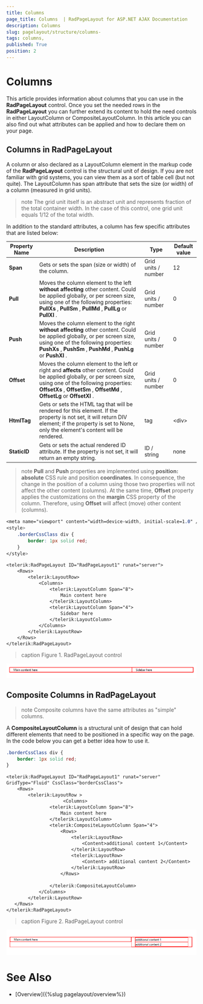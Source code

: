 ```yaml
---
title: Columns 
page_title: Columns  | RadPageLayout for ASP.NET AJAX Documentation
description: Columns 
slug: pagelayout/structure/columns-
tags: columns,
published: True
position: 2
---
```


# Columns 



This article provides information about columns that you can use in the **RadPageLayout** control. Once you set the needed rows in the **RadPageLayout** you can further extend its content to hold the need controls in either LayoutColumn or CompositeLayoutColumn. In this article you can also find out what attributes can be applied and how to declare them on your page.

## Columns in RadPageLayout

A column or also declared as a LayoutColumn element in the markup code of the **RadPageLayout** control is the structural unit of design. If you are not familiar with grid systems, you can view them as a sort of table cell (but not quite). The LayoutColumn has span attribute that sets the size (or width) of a column (measured in grid units).

>note The grid unit itself is an abstract unit and represents fraction of the total container width. In the case of this control, one grid unit equals 1/12 of the total width.
>


In addition to the standard attributes, a column has few specific attributes that are listed below:


| Property Name | Description | Type | Default value |
| ------ | ------ | ------ | ------ |
| **Span** |Gets or sets the span (size or width) of the column.| Grid units / number | 12 |
| **Pull** |Moves the column element to the left **without affecting** other content. Could be applied globally, or per screen size, using one of the following properties: **PullXs** , **PullSm** , **PullMd** , **PullLg** or **PullXl** .| Grid units / number | 0 |
| **Push** |Moves the column element to the right **without affecting** other content. Could be applied globally, or per screen size, using one of the following properties: **PushXs** , **PushSm** , **PushMd** , **PushLg** or **PushXl** .| Grid units / number | 0 |
| **Offset** |Moves the column element to the left or right and **affects** other content. Could be applied globally, or per screen size, using one of the following properties: **OffsetXs** , **OffsetSm** , **OffsetMd** , **OffsetLg** or **OffsetXl** .| Grid units / number | 0 |
| **HtmlTag** |Gets or sets the HTML tag that will be rendered for this element. If the property is not set, it will return DIV element; if the property is set to None, only the element's content will be rendered.| tag | &lt;div&gt; |
| **StaticID** |Gets or sets the actual rendered ID attribute. If the property is not set, it will return an empty string.| ID / string | none |


>note **Pull** and **Push** properties are implemented using **position: absolute** CSS rule and position **coordinates**. In consequence, the change in the position of a column using those two properties will not affect the other content (columns). At the same time, **Offset** property applies the customizations on the **margin** CSS property of the column. Therefore, using **Offset** will affect (move) other content (columns).
>


````CSS
<meta name="viewport" content="width=device-width, initial-scale=1.0" />
<style>
    .borderCssClass div {
    	border: 1px solid red;
    }
</style>
````

````ASPNET
<telerik:RadPageLayout ID="RadPageLayout1" runat="server">
    <Rows>
        <telerik:LayoutRow>
            <Columns>
                <telerik:LayoutColumn Span="8">
                    Main content here
                </telerik:LayoutColumn>
                <telerik:LayoutColumn Span="4">
                    Sidebar here
                </telerik:LayoutColumn>
            </Columns>
        </telerik:LayoutRow>
    </Rows>
</telerik:RadPageLayout>
````


>caption Figure 1. RadPageLayout control

![page-layout-column](images/page-layout-column.png)

## Composite Columns in RadPageLayout

>note Composite columns have the same attributes as "simple" columns.
>


A **CompositeLayoutColumn** is a structural unit of design that can hold different elements that need to be positioned in a specific way on the page. In the code below you can get a better idea how to use it.

````CSS
.borderCssClass div {
	border: 1px solid red;
}
````

````ASPNET
<telerik:RadPageLayout ID="RadPageLayout1" runat="server" GridType="Fluid" CssClass="borderCssClass">
    <Rows>
        <telerik:LayoutRow >
                     <Columns>
                <telerik:LayoutColumn Span="8">
                    Main content here
                </telerik:LayoutColumn>
                <telerik:CompositeLayoutColumn Span="4">
                    <Rows>
                        <telerik:LayoutRow>
                            <Content>additional content 1</Content>
                        </telerik:LayoutRow>
                        <telerik:LayoutRow>
                            <Content> additional content 2</Content>
                        </telerik:LayoutRow>
                    </Rows>

                </telerik:CompositeLayoutColumn>
            </Columns>
        </telerik:LayoutRow>
   </Rows>
</telerik:RadPageLayout>
````


>caption Figure 2. RadPageLayout control

![page-layout-structure](images/page-layout-structure.png)

# See Also

 * [Overview]({%slug pagelayout/overview%})
